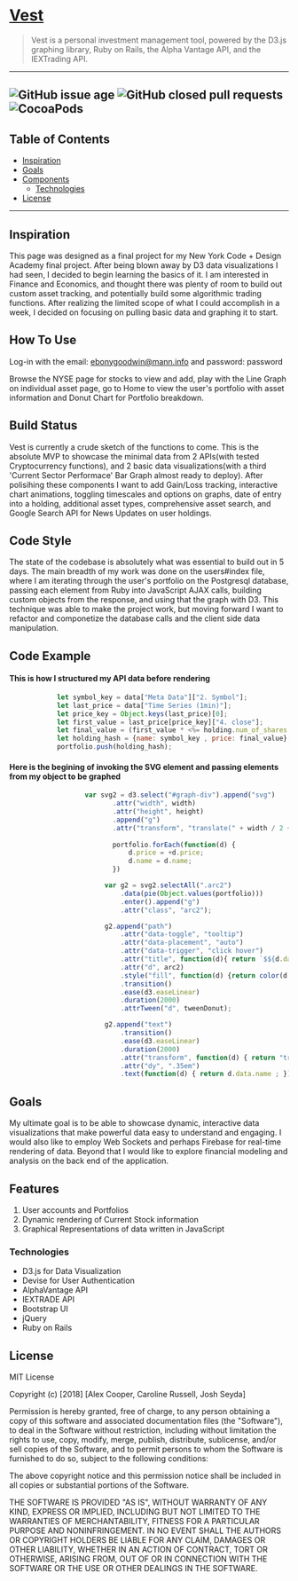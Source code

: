# [Vest](https://vest-asset-management.herokuapp.com)
>Vest is a personal investment management tool, powered by the D3.js graphing library, Ruby on Rails, the Alpha Vantage API, and the IEXTrading API.
![]()
![]()
---
![GitHub issue age](https://img.shields.io/badge/created%20on-2018--06--01-brightgreen.svg)
![GitHub closed pull requests](https://img.shields.io/badge/closed%20pull%20requests-07-blue.svg) 
![CocoaPods](https://img.shields.io/cocoapods/l/AFNetworking.svg)
---
## Table of Contents

- [Inspiration](#inspiration)
- [Goals](#goals)
- [Components](#components)
	- [Technologies](#technologies)
- [License](#license)
---
## Inspiration

This page was designed as a final project for my New York Code + Design Academy final project. After being blown away by D3 data visualizations I had seen, I decided to begin learning the basics of it. I am interested in Finance and Economics, and thought there was plenty of room to build out custom asset tracking, and potentially build some algorithmic trading functions. After realizing the limited scope of what I could accomplish in a week, I decided on focusing on pulling basic data and graphing it to start. 

## How To Use

Log-in with the email: ebonygoodwin@mann.info and password: password

Browse the NYSE page for stocks to view and add, play with the Line Graph on individual asset page, go to Home to view the user's portfolio with asset information and Donut Chart for Portfolio breakdown. 

## Build Status

Vest is currently a crude sketch of the functions to come. This is the absolute MVP to showcase the minimal data from 2 APIs(with tested Cryptocurrency functions), and 2 basic data visualizations(with a third 'Current Sector Performace' Bar Graph almost ready to deploy). After polisihing these components I want to add Gain/Loss tracking, interactive chart animations, toggling timescales and options on graphs, date of entry into a holding, additional asset types, comprehensive asset search, and Google Search API for News Updates on user holdings. 

## Code Style

The state of the codebase is absolutely what was essential to build out in 5 days. The main breadth of my work was done on the users#index file, where I am iterating through the user's portfolio on the Postgresql database, passing each element from Ruby into JavaScript AJAX calls, building custom objects from the response, and using that the graph with D3. This technique was able to make the project work, but moving forward I want to refactor and componetize the database calls and the client side data manipulation. 

## Code Example
#### This is how I structured my API data before rendering 
```javascript
            let symbol_key = data["Meta Data"]["2. Symbol"];
            let last_price = data["Time Series (1min)"];
            let price_key = Object.keys(last_price)[0];
            let first_value = last_price[price_key]["4. close"];
            let final_value = (first_value * <%= holding.num_of_shares %>);
            let holding_hash = {name: symbol_key , price: final_value};
            portfolio.push(holding_hash);
```
#### Here is the begining of invoking the SVG element and passing elements from my object to be graphed
```javascript
                   var svg2 = d3.select("#graph-div").append("svg")
                          .attr("width", width)
                          .attr("height", height)
                          .append("g")
                          .attr("transform", "translate(" + width / 2 + "," + height / 2 + ")");
                            
                          portfolio.forEach(function(d) {
                              d.price = +d.price;
                              d.name = d.name;
                          })

                        var g2 = svg2.selectAll(".arc2")
                            .data(pie(Object.values(portfolio)))
                            .enter().append("g")
                            .attr("class", "arc2");

                        g2.append("path")
                            .attr("data-toggle", "tooltip")
                            .attr("data-placement", "auto")
                            .attr("data-trigger", "click hover")
                            .attr("title", function(d){ return `$${d.data.price.toFixed(2)}`})
                            .attr("d", arc2)
                            .style("fill", function(d) {return color(d.data.name); })
                            .transition()
                            .ease(d3.easeLinear)
                            .duration(2000)
                            .attrTween("d", tweenDonut);

                        g2.append("text")
                            .transition()
                            .ease(d3.easeLinear)
                            .duration(2000)
                            .attr("transform", function(d) { return "translate(" + labelArc.centroid(d) + ")"; })
                            .attr("dy", ".35em")
                            .text(function(d) { return d.data.name ; }); 
```
## Goals

My ultimate goal is to be able to showcase dynamic, interactive data visualizations that make powerful data easy to understand and engaging. I would also like to employ Web Sockets and perhaps Firebase for real-time rendering of data. Beyond that I would like to explore financial modeling and analysis on the back end of the application.

## Features

1. User accounts and Portfolios
2. Dynamic rendering of Current Stock information
3. Graphical Representations of data written in JavaScript

### Technologies

* D3.js for Data Visualization
* Devise for User Authentication
* AlphaVantage API
* IEXTRADE API
* Bootstrap UI
* jQuery
* Ruby on Rails



## License
MIT License

Copyright (c) [2018] [Alex Cooper, Caroline Russell, Josh Seyda]

Permission is hereby granted, free of charge, to any person obtaining a copy
of this software and associated documentation files (the "Software"), to deal
in the Software without restriction, including without limitation the rights
to use, copy, modify, merge, publish, distribute, sublicense, and/or sell
copies of the Software, and to permit persons to whom the Software is
furnished to do so, subject to the following conditions:

The above copyright notice and this permission notice shall be included in all
copies or substantial portions of the Software.

THE SOFTWARE IS PROVIDED "AS IS", WITHOUT WARRANTY OF ANY KIND, EXPRESS OR
IMPLIED, INCLUDING BUT NOT LIMITED TO THE WARRANTIES OF MERCHANTABILITY,
FITNESS FOR A PARTICULAR PURPOSE AND NONINFRINGEMENT. IN NO EVENT SHALL THE
AUTHORS OR COPYRIGHT HOLDERS BE LIABLE FOR ANY CLAIM, DAMAGES OR OTHER
LIABILITY, WHETHER IN AN ACTION OF CONTRACT, TORT OR OTHERWISE, ARISING FROM,
OUT OF OR IN CONNECTION WITH THE SOFTWARE OR THE USE OR OTHER DEALINGS IN THE
SOFTWARE.
